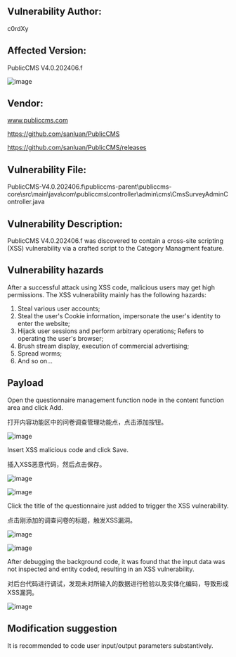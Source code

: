 ## Vulnerability Author: 

c0rdXy

## Affected Version: 

PublicCMS V4.0.202406.f

![image](https://github.com/user-attachments/assets/29ef1aad-0bd5-40e4-a85c-e6df15e0cb6d)


## Vendor:

www.publiccms.com

https://github.com/sanluan/PublicCMS

https://github.com/sanluan/PublicCMS/releases

## Vulnerability File:

PublicCMS-V4.0.202406.f\publiccms-parent\publiccms-core\src\main\java\com\publiccms\controller\admin\cms\CmsSurveyAdminController.java

## Vulnerability Description:

PublicCMS V4.0.202406.f was discovered to contain a cross-site scripting (XSS) vulnerability via a crafted script to the Category Managment feature.

## Vulnerability hazards

After a successful attack using XSS code, malicious users may get high permissions. The XSS vulnerability mainly has the following hazards:

1. Steal various user accounts;
2. Steal the user's Cookie information, impersonate the user's identity to enter the website;
3. Hijack user sessions and perform arbitrary operations; Refers to operating the user's browser;
4. Brush stream display, execution of commercial advertising;
5. Spread worms;
6. And so on...

## Payload

Open the questionnaire management function node in the content function area and click Add.

打开内容功能区中的问卷调查管理功能点，点击添加按钮。

![image](https://github.com/user-attachments/assets/68ef347a-6ada-41f9-92bd-2eaf4fd45013)

Insert XSS malicious code and click Save.

插入XSS恶意代码，然后点击保存。

![image](https://github.com/user-attachments/assets/f4c6a937-8eae-4b68-9b01-a873a081621a)

![image](https://github.com/user-attachments/assets/5594e209-dace-41f1-8327-ab9c4fab9fc1)

Click the title of the questionnaire just added to trigger the XSS vulnerability.

点击刚添加的调查问卷的标题，触发XSS漏洞。

![image](https://github.com/user-attachments/assets/dd2a51df-9d78-4286-bcf5-2c66063c8c6c)

![image](https://github.com/user-attachments/assets/024c087b-4be7-482d-a3ec-200a67074fc8)

After debugging the background code, it was found that the input data was not inspected and entity coded, resulting in an XSS vulnerability.

对后台代码进行调试，发现未对所输入的数据进行检验以及实体化编码，导致形成XSS漏洞。

![image](https://github.com/user-attachments/assets/29084efc-fa77-45d7-8ab9-c76371524694)

## Modification suggestion

It is recommended to code user input/output parameters substantively.
